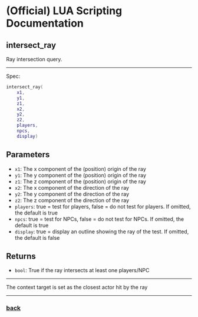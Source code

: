 
# (Official) LUA Scripting Documentation

## intersect_ray

Ray intersection query.

___

Spec:

```lua
intersect_ray(
	x1,
	y1,
	z1,
	x2,
	y2,
	z2,
	players,
	npcs,
	display)
```

## Parameters

- `x1`: The x component of the (position) origin of the ray
- `y1`: The y component of the (position) origin of the ray
- `z1`: The z component of the (position) origin of the ray
- `x2`: The x component of the direction of the ray
- `y2`: The y component of the direction of the ray
- `z2`: The z component of the direction of the ray
- `players`: true = test for players, false = do not test for players. If omitted, the default is true
- `npcs`: true = test for NPCs, false = do not test for NPCs. If omitted, the default is true
- `display`: true = display an outline showing the ray of the test. If omitted, the default is false

## Returns

- `bool`: True if the ray intersects at least one players/NPC

___

The context target is set as the closest actor hit by the ray

___

### [back](../other)
